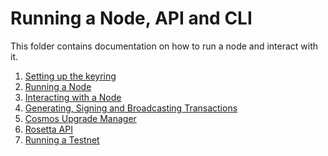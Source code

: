 <!--
order: false
parent:
  order: 5
-->

# Running a Node, API and CLI

This folder contains documentation on how to run a node and interact with it.

1. [Setting up the keyring](./keyring.md)
2. [Running a Node](./run-node.md)
3. [Interacting with a Node](./interact-node.md)
4. [Generating, Signing and Broadcasting Transactions](./txs.md)
5. [Cosmos Upgrade Manager](./cosmovisor.md)
6. [Rosetta API](./rosetta.md)
7. [Running a Testnet](./run-testnet.md)
